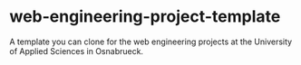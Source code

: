 # web-engineering-project-template
A template you can clone for the web engineering projects at the University of Applied Sciences in Osnabrueck.
